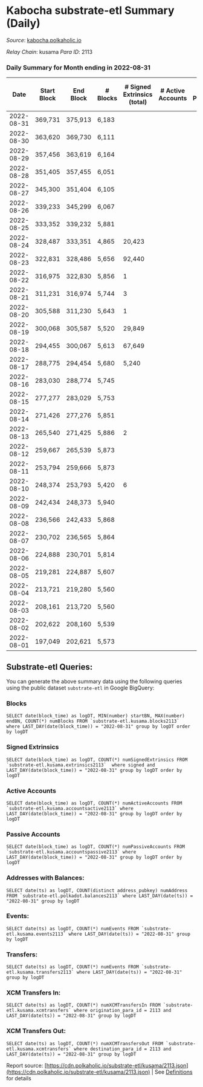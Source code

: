 # Kabocha substrate-etl Summary (Daily)

_Source_: [kabocha.polkaholic.io](https://kabocha.polkaholic.io)

*Relay Chain*: kusama
*Para ID*: 2113



### Daily Summary for Month ending in 2022-08-31


| Date | Start Block | End Block | # Blocks | # Signed Extrinsics (total) | # Active Accounts | # Passive | # New | # Addresses with Balances | # Events | # Transfers | # XCM Transfers In | # XCM Transfers Out | Issues | 
| ---- | ----------- | --------- | -------- | --------------------------- | ----------------- | --------- | ----- | ------------------------- | -------- | ----------- | ------------------ | ------------------- | ------ |
| 2022-08-31 | 369,731 | 375,913 | 6,183 |  |  |  |  | 13,290 | 12,387 |   |   |   |  |
| 2022-08-30 | 363,620 | 369,730 | 6,111 |  |  |  |  | 13,290 | 12,242 |   |   |   |  |
| 2022-08-29 | 357,456 | 363,619 | 6,164 |  |  |  |  | 13,290 | 12,349 |   |   |   |  |
| 2022-08-28 | 351,405 | 357,455 | 6,051 |  |  |  |  | 13,290 | 12,122 |   |   |   |  |
| 2022-08-27 | 345,300 | 351,404 | 6,105 |  |  |  |  | 13,290 | 12,235 |   |   |   |  |
| 2022-08-26 | 339,233 | 345,299 | 6,067 |  |  |  |  | 13,290 | 12,154 |   |   |   |  |
| 2022-08-25 | 333,352 | 339,232 | 5,881 |  |  |  |  | 13,290 | 11,781 |   |   |   |  |
| 2022-08-24 | 328,487 | 333,351 | 4,865 | 20,423 |  |  |  | 13,290 | 134,850 |   |   |   |  |
| 2022-08-23 | 322,831 | 328,486 | 5,656 | 92,440 |  |  |  | 13,373 | 590,816 |   |   |   |  |
| 2022-08-22 | 316,975 | 322,830 | 5,856 | 1 |  |  |  | 16,439 | 35,946 |   |   |   |  |
| 2022-08-21 | 311,231 | 316,974 | 5,744 | 3 |  |  |  | 16,439 | 88,974 |   |   |   |  |
| 2022-08-20 | 305,588 | 311,230 | 5,643 | 1 |  |  |  | 16,440 | 11,308 |   |   |   |  |
| 2022-08-19 | 300,068 | 305,587 | 5,520 | 29,849 |  |  |  | 16,440 | 190,510 |   |   |   |  |
| 2022-08-18 | 294,455 | 300,067 | 5,613 | 67,649 |  |  |  | 16,295 | 447,891 |   |   |   |  |
| 2022-08-17 | 288,775 | 294,454 | 5,680 | 5,240 |  |  |  | 1,748 | 49,281 |   |   |   |  |
| 2022-08-16 | 283,030 | 288,774 | 5,745 |  |  |  |  | 8 | 17,254 |   |   |   |  |
| 2022-08-15 | 277,277 | 283,029 | 5,753 |  |  |  |  | 8 | 17,278 |   |   |   |  |
| 2022-08-14 | 271,426 | 277,276 | 5,851 |  |  |  |  | 8 | 17,573 |   |   |   |  |
| 2022-08-13 | 265,540 | 271,425 | 5,886 | 2 |  |  |  | 8 | 17,692 |   |   |   |  |
| 2022-08-12 | 259,667 | 265,539 | 5,873 |  |  |  |  | 7 | 17,639 |   |   |   |  |
| 2022-08-11 | 253,794 | 259,666 | 5,873 |  |  |  |  | 7 | 17,639 |   |   |   |  |
| 2022-08-10 | 248,374 | 253,793 | 5,420 | 6 |  |  |  | 7 | 12,548 |   |   |   |  |
| 2022-08-09 | 242,434 | 248,373 | 5,940 |  |  |  |  | 7 | 11,899 |   |   |   |  |
| 2022-08-08 | 236,566 | 242,433 | 5,868 |  |  |  |  | 7 | 11,756 |   |   |   |  |
| 2022-08-07 | 230,702 | 236,565 | 5,864 |  |  |  |  | 7 | 11,747 |   |   |   |  |
| 2022-08-06 | 224,888 | 230,701 | 5,814 |  |  |  |  | 7 | 11,648 |   |   |   |  |
| 2022-08-05 | 219,281 | 224,887 | 5,607 |  |  |  |  | 7 | 11,233 |   |   |   |  |
| 2022-08-04 | 213,721 | 219,280 | 5,560 |  |  |  |  | 7 | 11,138 |   |   |   |  |
| 2022-08-03 | 208,161 | 213,720 | 5,560 |  |  |  |  | 7 | 11,139 |   |   |   |  |
| 2022-08-02 | 202,622 | 208,160 | 5,539 |  |  |  |  | 7 | 11,096 |   |   |   |  |
| 2022-08-01 | 197,049 | 202,621 | 5,573 |  |  |  |  | 7 | 11,165 |   |   |   |  |

## Substrate-etl Queries:
You can generate the above summary data using the following queries using the public dataset `substrate-etl` in Google BigQuery:


### Blocks
```
SELECT date(block_time) as logDT, MIN(number) startBN, MAX(number) endBN, COUNT(*) numBlocks FROM `substrate-etl.kusama.blocks2113`  where LAST_DAY(date(block_time)) = "2022-08-31" group by logDT order by logDT
```


### Signed Extrinsics
```
SELECT date(block_time) as logDT, COUNT(*) numSignedExtrinsics FROM `substrate-etl.kusama.extrinsics2113`  where signed and LAST_DAY(date(block_time)) = "2022-08-31" group by logDT order by logDT
```


### Active Accounts
```
SELECT date(block_time) as logDT, COUNT(*) numActiveAccounts FROM `substrate-etl.kusama.accountsactive2113` where LAST_DAY(date(block_time)) = "2022-08-31" group by logDT order by logDT
```


### Passive Accounts
```
SELECT date(block_time) as logDT, COUNT(*) numPassiveAccounts FROM `substrate-etl.kusama.accountspassive2113` where LAST_DAY(date(block_time)) = "2022-08-31" group by logDT order by logDT
```


### Addresses with Balances:
```
SELECT date(ts) as logDT, COUNT(distinct address_pubkey) numAddress FROM `substrate-etl.polkadot.balances2113` where LAST_DAY(date(ts)) = "2022-08-31" group by logDT
```


### Events:
```
SELECT date(ts) as logDT, COUNT(*) numEvents FROM `substrate-etl.kusama.events2113` where LAST_DAY(date(ts)) = "2022-08-31" group by logDT
```


### Transfers:
```
SELECT date(ts) as logDT, COUNT(*) numEvents FROM `substrate-etl.kusama.transfers2113` where LAST_DAY(date(ts)) = "2022-08-31" group by logDT
```


### XCM Transfers In:
```
SELECT date(ts) as logDT, COUNT(*) numXCMTransfersIn FROM `substrate-etl.kusama.xcmtransfers` where origination_para_id = 2113 and LAST_DAY(date(ts)) = "2022-08-31" group by logDT
```


### XCM Transfers Out:
```
SELECT date(ts) as logDT, COUNT(*) numXCMTransfersOut FROM `substrate-etl.kusama.xcmtransfers` where destination_para_id = 2113 and LAST_DAY(date(ts)) = "2022-08-31" group by logDT
```



Report source: [https://cdn.polkaholic.io/substrate-etl/kusama/2113.json](https://cdn.polkaholic.io/substrate-etl/kusama/2113.json) | See [Definitions](/DEFINITIONS.md) for details
